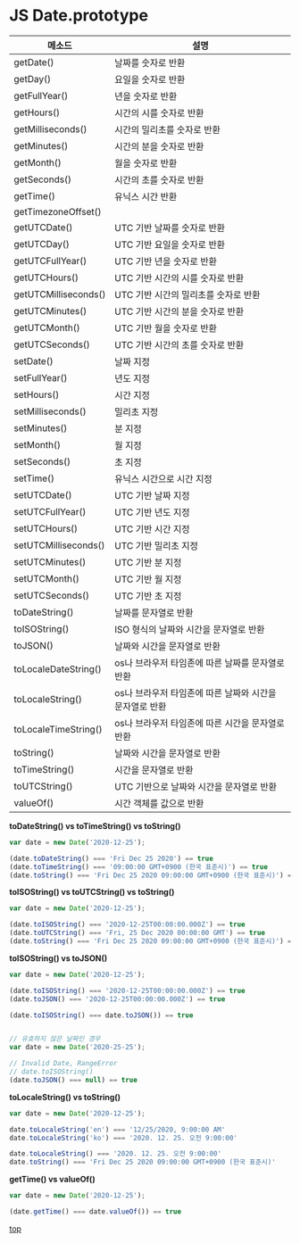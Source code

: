 # JS Date.prototype


메소드 | 설명
---|---
getDate()            | 날짜를 숫자로 반환
getDay()             | 요일을 숫자로 반환
getFullYear()        | 년을 숫자로 반환
getHours()           | 시간의 시를 숫자로 반환
getMilliseconds()    | 시간의 밀리초를 숫자로 반환
getMinutes()         | 시간의 분을 숫자로 반환
getMonth()           | 월을 숫자로 반환
getSeconds()         | 시간의 초를 숫자로 반환
getTime()            | 유닉스 시간 반환  
getTimezoneOffset()  |
getUTCDate()         | UTC 기반 날짜를 숫자로 반환
getUTCDay()          | UTC 기반 요일을 숫자로 반환
getUTCFullYear()     | UTC 기반 년을 숫자로 반환
getUTCHours()        | UTC 기반 시간의 시를 숫자로 반환
getUTCMilliseconds() | UTC 기반 시간의 밀리초를 숫자로 반환
getUTCMinutes()      | UTC 기반 시간의 분을 숫자로 반환
getUTCMonth()        | UTC 기반 월을 숫자로 반환
getUTCSeconds()      | UTC 기반 시간의 초를 숫자로 반환
setDate()            | 날짜 지정
setFullYear()        | 년도 지정
setHours()           | 시간 지정
setMilliseconds()    | 밀리초 지정
setMinutes()         | 분 지정
setMonth()           | 월 지정
setSeconds()         | 초 지정
setTime()            | 유닉스 시간으로 시간 지정  
setUTCDate()         | UTC 기반 날짜 지정
setUTCFullYear()     | UTC 기반 년도 지정
setUTCHours()        | UTC 기반 시간 지정
setUTCMilliseconds() | UTC 기반 밀리초 지정
setUTCMinutes()      | UTC 기반 분 지정
setUTCMonth()        | UTC 기반 월 지정
setUTCSeconds()      | UTC 기반 초 지정
toDateString()       | 날짜를 문자열로 반환  
toISOString()        | ISO 형식의 날짜와 시간을 문자열로 반환
toJSON()             | 날짜와 시간을 문자열로 반환
toLocaleDateString() | os나 브라우저 타임존에 따른 날짜를 문자열로 반환  
toLocaleString()     | os나 브라우저 타임존에 따른 날짜와 시간을 문자열로 반환  
toLocaleTimeString() | os나 브라우저 타임존에 따른 시간을 문자열로 반환  
toString()           | 날짜와 시간을 문자열로 반환
toTimeString()       | 시간을 문자열로 반환
toUTCString()        | UTC 기반으로 날짜와 시간을 문자열로 반환  
valueOf()            | 시간 객체를 값으로 반환


**toDateString() vs toTimeString() vs toString()**

```js
var date = new Date('2020-12-25');

(date.toDateString() === 'Fri Dec 25 2020') == true
(date.toTimeString() === '09:00:00 GMT+0900 (한국 표준시)') == true
(date.toString() === 'Fri Dec 25 2020 09:00:00 GMT+0900 (한국 표준시)') == true
```


**toISOString() vs toUTCString() vs toString()**

```js
var date = new Date('2020-12-25');

(date.toISOString() === '2020-12-25T00:00:00.000Z') == true
(date.toUTCString() === 'Fri, 25 Dec 2020 00:00:00 GMT') == true
(date.toString() === 'Fri Dec 25 2020 09:00:00 GMT+0900 (한국 표준시)') == true
```


**toISOString() vs toJSON()**

```js
var date = new Date('2020-12-25');

(date.toISOString() === '2020-12-25T00:00:00.000Z') == true
(date.toJSON() === '2020-12-25T00:00:00.000Z') == true

(date.toISOString() === date.toJSON()) == true


// 유효하지 않은 날짜인 경우
var date = new Date('2020-25-25');

// Invalid Date, RangeError
// date.toISOString()
(date.toJSON() === null) == true
```


**toLocaleString() vs toString()**

```js
var date = new Date('2020-12-25');

date.toLocaleString('en') === '12/25/2020, 9:00:00 AM'
date.toLocaleString('ko') === '2020. 12. 25. 오전 9:00:00'

date.toLocaleString() === '2020. 12. 25. 오전 9:00:00'
date.toString() === 'Fri Dec 25 2020 09:00:00 GMT+0900 (한국 표준시)'
```


**getTime() vs valueOf()**

```js
var date = new Date('2020-12-25');

(date.getTime() === date.valueOf()) == true
```


[top](#)
